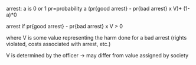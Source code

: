 arrest: a is 0 or 1
pr=probability
a (pr{good arrest} - pr{bad arrest} x V)+ (1-a)*0

arrest if pr{good arrest} - pr{bad arrest} x V > 0

where V is some value representing the harm done for a bad arrest (rights violated, costs associated with arrest, etc.)

V is determined by the officer -> may differ from value assigned by society